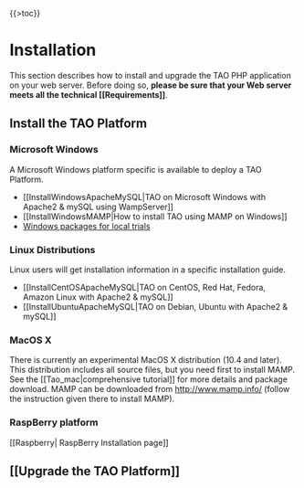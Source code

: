 {{\>toc}}

Installation
============

This section describes how to install and upgrade the TAO PHP application on your web server. Before doing so, **please be sure that your Web server meets all the technical [[Requirements]]**.

Install the TAO Platform
------------------------

### Microsoft Windows

A Microsoft Windows platform specific is available to deploy a TAO Platform.

-   [[InstallWindowsApacheMySQL|TAO on Microsoft Windows with Apache2 & mySQL using WampServer]]
-   [[InstallWindowsMAMP|How to install TAO using MAMP on Windows]]
-   [Windows packages for local trials](http://forge.taotesting.com/attachments/download/2852/TAO%20Installation%20Guide.pdf)

### Linux Distributions

Linux users will get installation information in a specific installation guide.

-   [[InstallCentOSApacheMySQL|TAO on CentOS, Red Hat, Fedora, Amazon Linux with Apache2 & mySQL]]
-   [[InstallUbuntuApacheMySQL|TAO on Debian, Ubuntu with Apache2 & mySQL]]

### MacOS X

There is currently an experimental MacOS X distribution (10.4 and later). This distribution includes all source files, but you need first to install MAMP. See the [[Tao\_mac|comprehensive tutorial]] for more details and package download. MAMP can be downloaded from http://www.mamp.info/‎ (follow the instruction given there to install MAMP).

### RaspBerry platform

[[Raspberry| RaspBerry Installation page]]

[[Upgrade the TAO Platform]]
----------------------------
